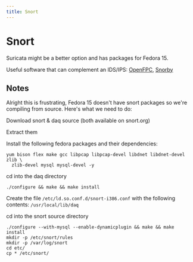 ```yaml
---
title: Snort
---
```


# Snort

Suricata might be a better option and has packages for Fedora 15.

Useful software that can complement an IDS/IPS: [OpenFPC][1], [Snorby][2]

## Notes

Alright this is frustrating, Fedora 15 doesn't have snort packages so we're
compiling from source. Here's what we need to do:

Download snort & daq source (both available on snort.org)

Extract them

Install the following fedora packages and their dependencies:

```
yum bison flex make gcc libpcap libpcap-devel libdnet libdnet-devel zlib \
  zlib-devel mysql mysql-devel -y
```

cd into the daq directory

```
./configure && make && make install
```

Create the file `/etc/ld.so.conf.d/snort-i386.conf` with the following
contents: `/usr/local/lib/daq`

cd into the snort source directory

```
./configure --with-mysql --enable-dynamicplugin && make && make install
mkdir -p /etc/snort/rules
mkdir -p /var/log/snort
cd etc/
cp * /etc/snort/
```

[1]: ../openfpc/
[2]: https://snorby.org

